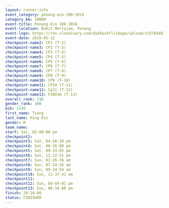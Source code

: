 ```yaml
--- 
layout: runner-info 
event_category: penang-eco-100-2018 
category_km: 100KM 
event-title: Penang Eco 100 2018 
event-location: Bukit Mertajam, Penang 
event-logo: https://res.cloudinary.com/dykbosktl/image/upload/v1576648106/Logo/Logo_lovxhg.jpg 
event-date: 2018-05-12 
checkpoint-name2: CP1 (T-2) 
checkpoint-name3: CP2 (T-3) 
checkpoint-name4: CP3 (T-4) 
checkpoint-name5: CP4 (T-5) 
checkpoint-name6: CP5 (T-6) 
checkpoint-name7: CP6 (T-7) 
checkpoint-name8: CP7 (T-8) 
checkpoint-name9: CP8 (T-9) 
checkpoint-name10: CP9 (T-10) 
checkpoint-name11: CP10 (T-11) 
checkpoint-name12: Cp11 (T-12) 
checkpoint-name13: FINISH (T-13) 
overall_rank: 116
gender_rank: 100
bib: 1145
first_name: Tsang
last_name: Hing Kin
gender: M
team_name: 
start: Sat, 02-00-00 pm
checkpoint2: 
checkpoint3: Sat, 04-56-39 pm
checkpoint4: Sat, 06-36-09 pm
checkpoint5: Sat, 09-33-05 pm
checkpoint6: Sat, 11-12-21 pm
checkpoint7: Sun, 02-26-36 am
checkpoint8: Sun, 07-24-26 am
checkpoint9: Sun, 09-24-54 am
checkpoint10: Sun, 11-37-41 am
checkpoint11: 
checkpoint12: Sun, 04-04-01 pm
checkpoint13: Sun, 06-16-00 pm
finish: 28-16-00
status: FINISHER
--- 
```

